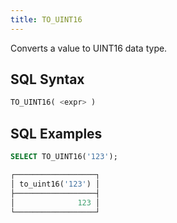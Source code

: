 ```yaml
---
title: TO_UINT16
---
```


Converts a value to UINT16 data type.

## SQL Syntax

```sql
TO_UINT16( <expr> )
```

## SQL Examples

```sql
SELECT TO_UINT16('123');

┌──────────────────┐
│ to_uint16('123') │
├──────────────────┤
│              123 │
└──────────────────┘
```